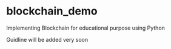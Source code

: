 # blockchain_demo

Implementing Blockchain for educational purpose using Python

Guidline will be added very soon
